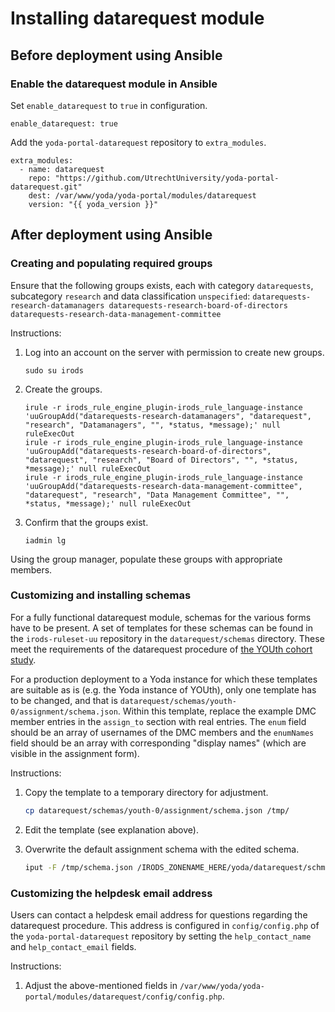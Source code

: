 # Installing datarequest module

## Before deployment using Ansible

### Enable the datarequest module in Ansible
Set `enable_datarequest` to `true` in configuration.
```
enable_datarequest: true
```

Add the `yoda-portal-datarequest` repository to `extra_modules`.
```
extra_modules:
  - name: datarequest
    repo: "https://github.com/UtrechtUniversity/yoda-portal-datarequest.git"
    dest: /var/www/yoda/yoda-portal/modules/datarequest
    version: "{{ yoda_version }}"
```

## After deployment using Ansible

### Creating and populating required groups

Ensure that the following groups exists, each with category `datarequests`,
subcategory `research` and data classification `unspecified`:
    ```
    datarequests-research-datamanagers
    datarequests-research-board-of-directors
    datarequests-research-data-management-committee
    ```

Instructions:

1. Log into an account on the server with permission to create new groups.

    `sudo su irods`

2. Create the groups.

    ```
    irule -r irods_rule_engine_plugin-irods_rule_language-instance 'uuGroupAdd("datarequests-research-datamanagers", "datarequest", "research", "Datamanagers", "", *status, *message);' null ruleExecOut
    irule -r irods_rule_engine_plugin-irods_rule_language-instance 'uuGroupAdd("datarequests-research-board-of-directors", "datarequest", "research", "Board of Directors", "", *status, *message);' null ruleExecOut
    irule -r irods_rule_engine_plugin-irods_rule_language-instance 'uuGroupAdd("datarequests-research-data-management-committee", "datarequest", "research", "Data Management Committee", "", *status, *message);' null ruleExecOut
    ```

3. Confirm that the groups exist.

    `iadmin lg`

Using the group manager, populate these groups with appropriate members.

### Customizing and installing schemas
For a fully functional datarequest module, schemas for the various forms have to
be present. A set of templates for these schemas can be found in the
`irods-ruleset-uu` repository in the `datarequest/schemas` directory. These meet
the requirements of the datarequest procedure of
[the YOUth cohort study](https://www.uu.nl/en/research/youth-cohort-study).

For a production deployment to a Yoda instance for which these templates are
suitable as is (e.g. the Yoda instance of YOUth), only one template has to be
changed, and that is `datarequest/schemas/youth-0/assignment/schema.json`.
Within this template, replace the example DMC member entries in the `assign_to`
section with real entries. The `enum` field should be an array of usernames of
the DMC members and the `enumNames` field should be an array with corresponding
"display names" (which are visible in the assignment form).

Instructions:

1. Copy the template to a temporary directory for adjustment.

    ```bash
    cp datarequest/schemas/youth-0/assignment/schema.json /tmp/
    ```

2. Edit the template (see explanation above).

3. Overwrite the default assignment schema with the edited schema.

    ```bash
    iput -F /tmp/schema.json /IRODS_ZONENAME_HERE/yoda/datarequest/schmemas/assignment/`
    ```

### Customizing the helpdesk email address
Users can contact a helpdesk email address for questions regarding the
datarequest procedure. This address is configured in `config/config.php` of the
`yoda-portal-datarequest` repository by setting the `help_contact_name` and
`help_contact_email` fields.

Instructions:

1. Adjust the above-mentioned fields in `/var/www/yoda/yoda-portal/modules/datarequest/config/config.php`.
